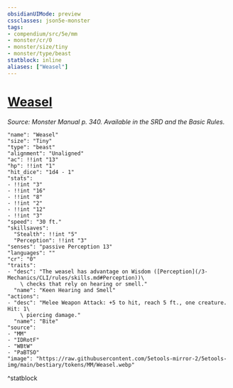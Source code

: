 ```yaml
---
obsidianUIMode: preview
cssclasses: json5e-monster
tags:
- compendium/src/5e/mm
- monster/cr/0
- monster/size/tiny
- monster/type/beast
statblock: inline
aliases: ["Weasel"]
---
```

# [Weasel](3-Mechanics\CLI\bestiary\beast/weasel.md)
*Source: Monster Manual p. 340. Available in the SRD and the Basic Rules.*  

```statblock
"name": "Weasel"
"size": "Tiny"
"type": "beast"
"alignment": "Unaligned"
"ac": !!int "13"
"hp": !!int "1"
"hit_dice": "1d4 - 1"
"stats":
- !!int "3"
- !!int "16"
- !!int "8"
- !!int "2"
- !!int "12"
- !!int "3"
"speed": "30 ft."
"skillsaves":
  "Stealth": !!int "5"
  "Perception": !!int "3"
"senses": "passive Perception 13"
"languages": ""
"cr": "0"
"traits":
- "desc": "The weasel has advantage on Wisdom ([Perception](/3-Mechanics/CLI/rules/skills.md#Perception))\
    \ checks that rely on hearing or smell."
  "name": "Keen Hearing and Smell"
"actions":
- "desc": "Melee Weapon Attack: +5 to hit, reach 5 ft., one creature. Hit: 1\
    \ piercing damage."
  "name": "Bite"
"source":
- "MM"
- "IDRotF"
- "WBtW"
- "PaBTSO"
"image": "https://raw.githubusercontent.com/5etools-mirror-2/5etools-img/main/bestiary/tokens/MM/Weasel.webp"
```
^statblock